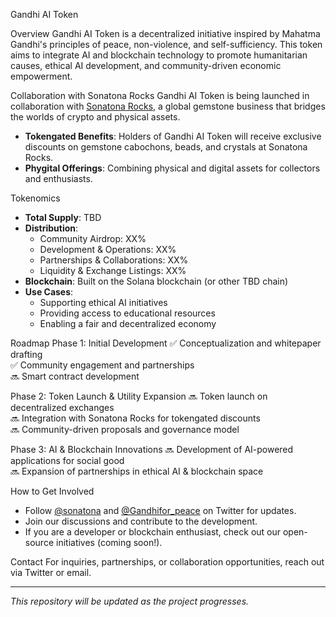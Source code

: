 Gandhi AI Token

Overview
Gandhi AI Token is a decentralized initiative inspired by Mahatma Gandhi's principles of peace, non-violence, and self-sufficiency. This token aims to integrate AI and blockchain technology to promote humanitarian causes, ethical AI development, and community-driven economic empowerment.

Collaboration with Sonatona Rocks
Gandhi AI Token is being launched in collaboration with [Sonatona Rocks](https://sonatonarocks.ca), a global gemstone business that bridges the worlds of crypto and physical assets.

- **Tokengated Benefits**: Holders of Gandhi AI Token will receive exclusive discounts on gemstone cabochons, beads, and crystals at Sonatona Rocks.
- **Phygital Offerings**: Combining physical and digital assets for collectors and enthusiasts.

Tokenomics
- **Total Supply**: TBD
- **Distribution**:
  - Community Airdrop: XX%
  - Development & Operations: XX%
  - Partnerships & Collaborations: XX%
  - Liquidity & Exchange Listings: XX%
- **Blockchain**: Built on the Solana blockchain (or other TBD chain)
- **Use Cases**:
  - Supporting ethical AI initiatives
  - Providing access to educational resources
  - Enabling a fair and decentralized economy

Roadmap
Phase 1: Initial Development
✅ Conceptualization and whitepaper drafting  
✅ Community engagement and partnerships  
🔜 Smart contract development  

Phase 2: Token Launch & Utility Expansion
🔜 Token launch on decentralized exchanges  
🔜 Integration with Sonatona Rocks for tokengated discounts  
🔜 Community-driven proposals and governance model  

Phase 3: AI & Blockchain Innovations
🔜 Development of AI-powered applications for social good  
🔜 Expansion of partnerships in ethical AI & blockchain space  

How to Get Involved
- Follow [@sonatona](https://twitter.com/sonatona) and [@Gandhifor_peace](https://twitter.com/Gandhifor_peace) on Twitter for updates.
- Join our discussions and contribute to the development.
- If you are a developer or blockchain enthusiast, check out our open-source initiatives (coming soon!).

Contact
For inquiries, partnerships, or collaboration opportunities, reach out via Twitter or email.

---

*This repository will be updated as the project progresses.*

